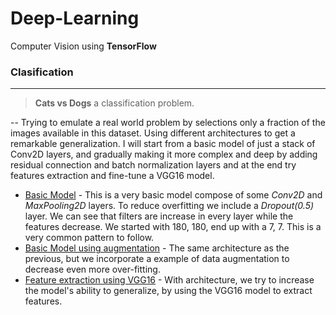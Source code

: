 ﻿# Deep-Learning
Computer Vision using **TensorFlow**

### Clasification
---
> **Cats vs Dogs** a classification problem.
> 
-- Trying to emulate a real world problem by selections only a fraction of the images available in this dataset. Using different architectures to get a remarkable generalization. I will start from a basic model of just a stack of Conv2D layers, and gradually making it more complex and deep by adding residual connection and batch normalization layers and at the end try features extraction and  fine-tune a VGG16 model.

 - [Basic Model](https://nbviewer.jupyter.org/github/antirrabia/Deep-Learning/blob/main/notebooks/CatsVsDogs_Basic.ipynb) - This is a very basic model compose of some *Conv2D* and *MaxPooling2D* layers. To reduce overfitting we include a *Dropout(0.5)* layer. We can see that filters are increase in every layer while the features decrease. We started with 180, 180, end up with a 7, 7. This is a very common pattern to follow.
 - [Basic Model using augmentation](https://nbviewer.jupyter.org/github/antirrabia/Deep-Learning/blob/main/notebooks/CatsVsDogs_UsingAugmentation.ipynb) - The same architecture as the previous, but we incorporate a example of data augmentation to decrease even more over-fitting. 
 - [Feature extraction using VGG16](https://github.com/antirrabia/Deep-Learning/blob/main/notebooks/CatsVsDogs_PreTrainedModel%28fast%29.ipynb) - With architecture, we try to increase the model's ability to generalize, by using the VGG16 model to extract features.
 

